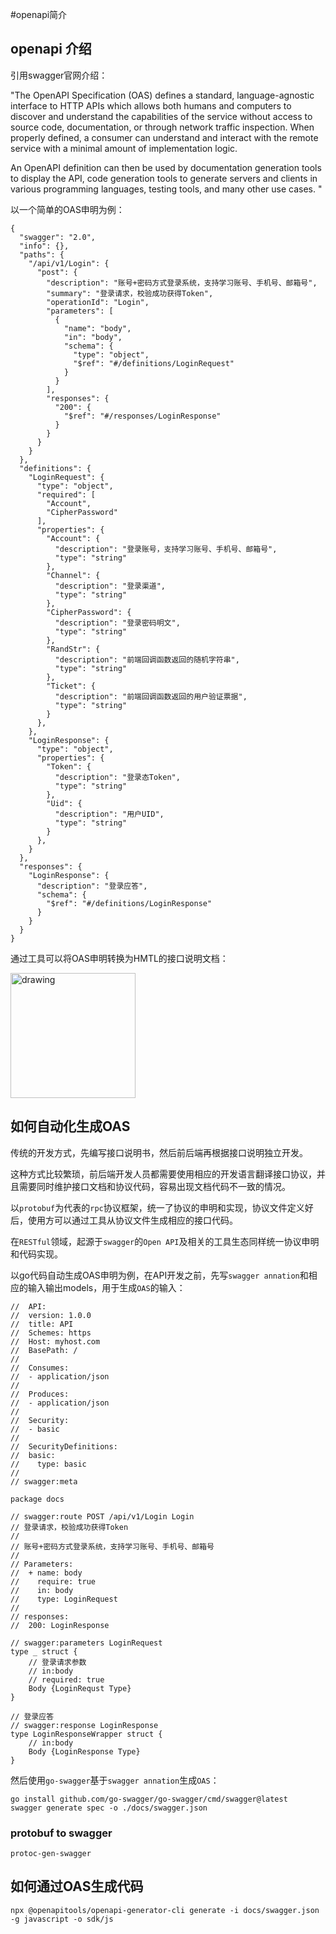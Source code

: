 #openapi简介

## openapi 介绍
引用swagger官网介绍：

"The OpenAPI Specification (OAS) defines a standard, language-agnostic interface to HTTP APIs which allows both humans and computers to discover and understand the capabilities of the service without access to source code, documentation, or through network traffic inspection. When properly defined, a consumer can understand and interact with the remote service with a minimal amount of implementation logic.

An OpenAPI definition can then be used by documentation generation tools to display the API, code generation tools to generate servers and clients in various programming languages, testing tools, and many other use cases.
"

以一个简单的OAS申明为例：
```
{
  "swagger": "2.0",
  "info": {},
  "paths": {
    "/api/v1/Login": {
      "post": {
        "description": "账号+密码方式登录系统，支持学习账号、手机号、邮箱号",
        "summary": "登录请求，校验成功获得Token",
        "operationId": "Login",
        "parameters": [
          {
            "name": "body",
            "in": "body",
            "schema": {
              "type": "object",
              "$ref": "#/definitions/LoginRequest"
            }
          }
        ],
        "responses": {
          "200": {
            "$ref": "#/responses/LoginResponse"
          }
        }
      }
    }
  },
  "definitions": {
    "LoginRequest": {
      "type": "object",
      "required": [
        "Account",
        "CipherPassword"
      ],
      "properties": {
        "Account": {
          "description": "登录账号，支持学习账号、手机号、邮箱号",
          "type": "string"
        },
        "Channel": {
          "description": "登录渠道",
          "type": "string"
        },
        "CipherPassword": {
          "description": "登录密码明文",
          "type": "string"
        },
        "RandStr": {
          "description": "前端回调函数返回的随机字符串",
          "type": "string"
        },
        "Ticket": {
          "description": "前端回调函数返回的用户验证票据",
          "type": "string"
        }
      },
    },
    "LoginResponse": {
      "type": "object",
      "properties": {
        "Token": {
          "description": "登录态Token",
          "type": "string"
        },
        "Uid": {
          "description": "用户UID",
          "type": "string"
        }
      },
    }
  },
  "responses": {
    "LoginResponse": {
      "description": "登录应答",
      "schema": {
        "$ref": "#/definitions/LoginResponse"
      }
    }
  }
}
```

通过工具可以将OAS申明转换为HMTL的接口说明文档：

<img src="https://github.com/huangbucheng/huangbucheng.github.io/assets/16696251/d478bec3-ca96-41ac-919a-11016242d437" alt="drawing" width="200"/>


## 如何自动化生成OAS
传统的开发方式，先编写接口说明书，然后前后端再根据接口说明独立开发。

这种方式比较繁琐，前后端开发人员都需要使用相应的开发语言翻译接口协议，并且需要同时维护接口文档和协议代码，容易出现文档代码不一致的情况。

以`protobuf`为代表的`rpc`协议框架，统一了协议的申明和实现，协议文件定义好后，使用方可以通过工具从协议文件生成相应的接口代码。

在`RESTful`领域，起源于`swagger`的`Open API`及相关的工具生态同样统一协议申明和代码实现。


以go代码自动生成OAS申明为例，在API开发之前，先写`swagger annation`和相应的输入输出models，用于生成`OAS`的输入：
```
//	API:
//	version: 1.0.0
//	title: API
//	Schemes: https
//	Host: myhost.com
//	BasePath: /
//
//	Consumes:
//	- application/json
//
//	Produces:
//	- application/json
//
//	Security:
//	- basic
//
//	SecurityDefinitions:
//	basic:
//	  type: basic
//
// swagger:meta

package docs

// swagger:route POST /api/v1/Login Login
// 登录请求，校验成功获得Token
//
// 账号+密码方式登录系统，支持学习账号、手机号、邮箱号
//
// Parameters:
//  + name: body
//    require: true
//    in: body
//    type: LoginRequest
//
// responses:
//	200: LoginResponse

// swagger:parameters LoginRequest
type _ struct {
	// 登录请求参数
	// in:body
	// required: true
	Body {LoginRequst Type}
}

// 登录应答
// swagger:response LoginResponse
type LoginResponseWrapper struct {
	// in:body
	Body {LoginResponse Type}
}
```

然后使用`go-swagger`基于`swagger annation`生成`OAS`：
```
go install github.com/go-swagger/go-swagger/cmd/swagger@latest
swagger generate spec -o ./docs/swagger.json
```

### protobuf to swagger
`protoc-gen-swagger`

## 如何通过OAS生成代码
`npx @openapitools/openapi-generator-cli generate -i docs/swagger.json -g javascript -o sdk/js`

